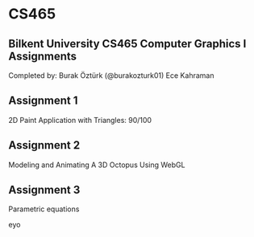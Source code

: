 # CS465
## Bilkent University CS465 Computer Graphics I Assignments

Completed by:
  Burak Öztürk (@burakozturk01)
  Ece Kahraman

## Assignment 1
  2D Paint Application with Triangles: 90/100

## Assignment 2
  Modeling and Animating A 3D Octopus Using WebGL

## Assignment 3
  Parametric equations

  eyo
